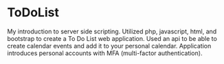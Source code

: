 # ToDoList
My introduction to server side scripting. Utilized php, javascript, html, and bootstrap to create a To Do List web application. Used an api to be able to create calendar events and add it to your personal calendar. 
Application introduces personal accounts with MFA (multi-factor authentication).
